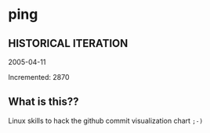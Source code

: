 # ping

## HISTORICAL ITERATION
2005-04-11

Incremented: 2870

## What is this?? 
Linux skills to hack the github commit visualization chart `;-)`

